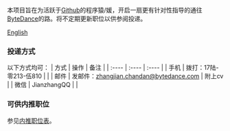 本项目旨在为活跃于[Github](https://github.com)的程序猿/媛，开启一扇更有针对性指导的通往[ByteDance](https://bytedance.com/)的路。将不定期更新职位以供参阅投递。

[English](README.eng.md)

### 投递方式

以下方式均可：
| 方式 | 操作 | 备注 |
| :---- | :---- | :---- |
| 手机 | 拨打：17陆-零213-伍810 | |
| 邮件 | 发邮件：zhangjian.chandan@bytedance.com | 附上cv |
| 微信 | JianzhangQQ |  |

### 可供内推职位

参见[内推职位表](job-list.md)。